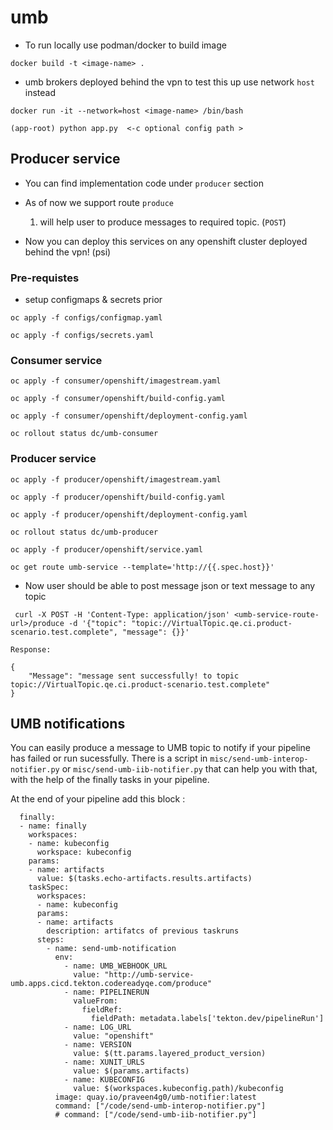 # umb

* To run locally use podman/docker to build image
```
docker build -t <image-name> .

```
* umb brokers deployed behind the vpn to test this up use network `host` instead
```
docker run -it --network=host <image-name> /bin/bash

(app-root) python app.py  <-c optional config path >

```
## Producer service
* You can find implementation code under `producer` section
* As of now we support route `produce`
    1. will help user to produce messages to required topic. (`POST`)

* Now you can deploy this services on any openshift cluster deployed behind the vpn! (psi)

### Pre-requistes
- setup configmaps & secrets prior
```
oc apply -f configs/configmap.yaml

oc apply -f configs/secrets.yaml

```

### Consumer service

```
oc apply -f consumer/openshift/imagestream.yaml

oc apply -f consumer/openshift/build-config.yaml

oc apply -f consumer/openshift/deployment-config.yaml

oc rollout status dc/umb-consumer

```

### Producer service

```
oc apply -f producer/openshift/imagestream.yaml

oc apply -f producer/openshift/build-config.yaml

oc apply -f producer/openshift/deployment-config.yaml

oc rollout status dc/umb-producer

oc apply -f producer/openshift/service.yaml

oc get route umb-service --template='http://{{.spec.host}}'

```

* Now user should be able to post message json or text message to any topic

```
 curl -X POST -H 'Content-Type: application/json' <umb-service-route-url>/produce -d '{"topic": "topic://VirtualTopic.qe.ci.product-scenario.test.complete", "message": {}}'               

Response: 

{
    "Message": "message sent successfully! to topic topic://VirtualTopic.qe.ci.product-scenario.test.complete"
}

```

## UMB notifications
You can easily produce a message to UMB topic to notify if your pipeline has failed or run sucessfully. There is a script in `misc/send-umb-interop-notifier.py` or `misc/send-umb-iib-notifier.py` that can help you with that, with the help of the finally tasks in your pipeline.

At the end of your pipeline add this block :
```
  finally:
  - name: finally
    workspaces:
    - name: kubeconfig
      workspace: kubeconfig
    params:
    - name: artifacts
      value: $(tasks.echo-artifacts.results.artifacts)
    taskSpec:
      workspaces:
      - name: kubeconfig
      params:
      - name: artifacts
        description: artifatcs of previous taskruns
      steps:
        - name: send-umb-notification
          env:
            - name: UMB_WEBHOOK_URL
              value: "http://umb-service-umb.apps.cicd.tekton.codereadyqe.com/produce"
            - name: PIPELINERUN
              valueFrom:
                fieldRef:
                  fieldPath: metadata.labels['tekton.dev/pipelineRun'] 
            - name: LOG_URL
              value: "openshift"
            - name: VERSION
              value: $(tt.params.layered_product_version)
            - name: XUNIT_URLS
              value: $(params.artifacts)
            - name: KUBECONFIG
              value: $(workspaces.kubeconfig.path)/kubeconfig  
          image: quay.io/praveen4g0/umb-notifier:latest
          command: ["/code/send-umb-interop-notifier.py"]
          # command: ["/code/send-umb-iib-notifier.py"]
```
